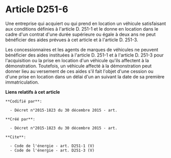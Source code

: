 # Article D251-6

Une entreprise qui acquiert ou qui prend en location un véhicule satisfaisant aux conditions définies à l'article D. 251-1 et
le donne en location dans le cadre d'un contrat d'une durée supérieure ou égale à deux ans ne peut bénéficier des aides
prévues à cet article et à l'article D. 251-3. 

Les concessionnaires et les agents de marques de véhicules ne peuvent bénéficier des aides instituées à l'article D. 251-1 et
à l'article D. 251-3 pour l'acquisition ou la prise en location d'un véhicule qu'ils affectent à la démonstration. Toutefois,
un véhicule affecté à la démonstration peut donner lieu au versement de ces aides s'il fait l'objet d'une cession ou d'une
prise en location dans un délai d'un an suivant la date de sa première immatriculation.

**Liens relatifs à cet article**

	**Codifié par**:

	  - Décret n°2015-1823 du 30 décembre 2015 - art.

	**Créé par**:

	  - Décret n°2015-1823 du 30 décembre 2015 - art.

	**Cite**:

	  - Code de l'énergie - art. D251-1 (V)
	  - Code de l'énergie - art. D251-3 (V)
